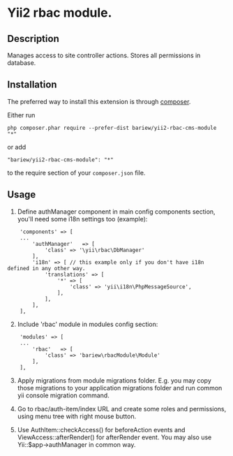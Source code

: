 Yii2 rbac module.
===================

Description
-----------

Manages access to site controller actions.
Stores all permissions in database.


Installation
------------

The preferred way to install this extension is through [composer](http://getcomposer.org/download/).

Either run

```
php composer.phar require --prefer-dist bariew/yii2-rbac-cms-module "*"
```

or add

```
"bariew/yii2-rbac-cms-module": "*"
```

to the require section of your `composer.json` file.


Usage
-----

1. Define authManager component in main config components section, you'll need some i18n settings too (example):
```
    'components' => [
    ...
        'authManager'   => [
            'class' => '\yii\rbac\DbManager'
        ],
        'i18n' => [ // this example only if you don't have i18n defined in any other way.
            'translations' => [
                '*' => [
                    'class' => 'yii\i18n\PhpMessageSource',
                ],
            ],
        ],
    ],
```

2. Include 'rbac' module in modules config section:
```
    'modules' => [
    ...
        'rbac'   => [
            'class' => 'bariew\rbacModule\Module'
        ],
    ],
```

3. Apply migrations from module migrations folder. E.g. you may copy those migrations to your application migrations folder and run
    common yii console migration command.

4. Go to rbac/auth-item/index URL and create some roles and permissions, using menu tree with right mouse button.

5. Use AuthItem::checkAccess() for beforeAction events and ViewAccess::afterRender() for afterRender event.
You may also use Yii::$app->authManager in common way.
